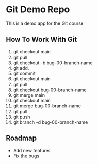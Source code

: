 # Git Demo Repo
This is a demo app for the Git course

## How To Work With Git
1. git checkout main
2. git pull
3. git checkout -b bug-00-branch-name
4. git add.
5. git commit
6. git checkout main
7. git pull
8. git checkout bug-00-branch-name
9. git merge main
10. git checkout main
11. git merge bug-00-branch-name
12. git pull
13. git push
14. git branch -d bug-00-branch-name

## Roadmap
 * Add new features
 * Fix the bugs